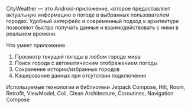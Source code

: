 CityWeather — это Android-приложение, которое предоставляет актуальную информацию о погоде в выбранных пользователем городах. Удобный интерфейс и современный подход к архитектуре позволяют быстро получать данные и взаимодействовать с ними в реальном времени.

Что умеет приложение
1. Просмотр текущей погоды в любом городе мира
2. Поиск города с автоматическим отображением погоды
3. Сохранение истории/избранных городов
4. Кэширование данных при отсутствии подключения

Используемые технологии и библиотеки
Jetpack Compose, Hilt, Room, Retrofit, ViewModel, Coil, Clean Architecture, Coroutines, Navigation Compose

